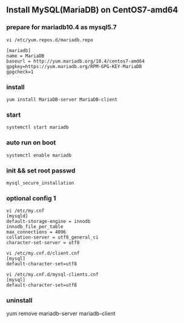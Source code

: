 ## Install MySQL(MariaDB) on CentOS7-amd64 

### prepare for mariadb10.4 as mysql5.7
```
vi /etc/yum.repos.d/mariadb.repo

[mariadb]
name = MariaDB
baseurl = http://yum.mariadb.org/10.4/centos7-amd64
gpgkey=https://yum.mariadb.org/RPM-GPG-KEY-MariaDB
gpgcheck=1
```

### install
```
yum install MariaDB-server MariaDB-client
```

### start
```
systemctl start mariadb
```

### auto run on boot
```
systemctl enable mariadb
```

### init && set root passwd
```
mysql_secure_installation
```

### optional config 1
```
vi /etc/my.cnf
[mysqld]
default-storage-engine = innodb
innodb_file_per_table
max_connections = 4096
collation-server = utf8_general_ci
character-set-server = utf8
 
vi /etc/my.cnf.d/client.cnf
[mysql]
default-character-set=utf8
 
vi /etc/my.cnf.d/mysql-clients.cnf
[mysql]
default-character-set=utf8
```

### uninstall
yum remove mariadb-server mariadb-client
